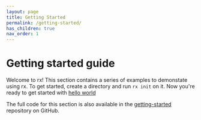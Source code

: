 ```yaml
---
layout: page
title: Getting Started
permalink: /getting-started/
has_children: true
nav_order: 1
---
```


# Getting started guide

Welcome to rx! This section contains a series of examples to demonstate using
rx. To get started, create a directory and run `rx init` on it. Now you're ready to get started with [hello world](/getting-started/hello-world)

The full code for this section is also available in the
[getting-started](https://github.com/run-rx/getting-started) repository on
GitHub.

